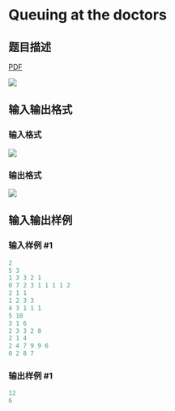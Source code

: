 # Queuing at the doctors

## 题目描述

[problemUrl]: https://uva.onlinejudge.org/index.php?option=com_onlinejudge&Itemid=8&category=17&page=show_problem&problem=1529

[PDF](https://uva.onlinejudge.org/external/105/p10588.pdf)

![](https://cdn.luogu.com.cn/upload/vjudge_pic/UVA10588/e77ff29788165206bb44237b05aa6e7eadb8a1b5.png)

## 输入输出格式

### 输入格式

![](https://cdn.luogu.com.cn/upload/vjudge_pic/UVA10588/00b0cc5fb317c4209d98e450604d1ba90bd9c0a9.png)

### 输出格式

![](https://cdn.luogu.com.cn/upload/vjudge_pic/UVA10588/1a2065ced51d847ff90f88bcdd07f430c668971f.png)

## 输入输出样例

### 输入样例 #1

```cpp
2
5 3
1 3 3 2 1
0 7 2 3 1 1 1 1 2
2 1 1
1 2 3 3
4 3 1 1 1
5 10
3 1 6
2 3 3 2 8
2 1 4
2 4 7 9 9 6
0 2 8 7
```


### 输出样例 #1

```cpp
12
6
```


